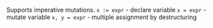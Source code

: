 Supports imperative mutations.
`x := expr` - declare variable
`x = expr` - mutate variable
`x, y = expr` - multiple assignment by destructuring
